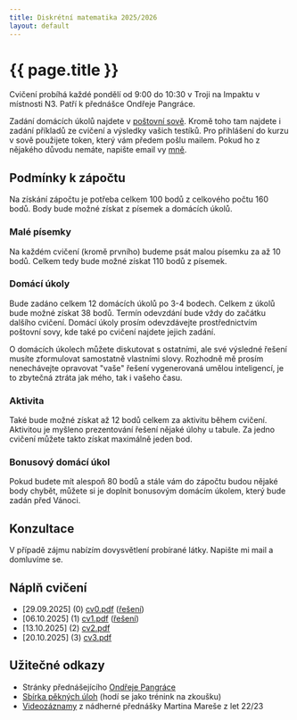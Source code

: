 ```yaml
---
title: Diskrétní matematika 2025/2026
layout: default
---
```


# {{ page.title }}

Cvičení probíhá každé pondělí od 9:00 do 10:30 v Troji na Impaktu v místnosti N3. Patří k přednášce Ondřeje Pangráce.

Zadání domácích úkolů najdete v [poštovní sově](https://owl.mff.cuni.cz/). Kromě toho tam najdete i zadání příkladů ze cvičení a výsledky vašich testíků. Pro přihlášení do kurzu v sově použijete token, který vám předem pošlu mailem. Pokud ho z nějakého důvodu nemáte, napište email vy [mně](/).

## Podmínky k zápočtu

Na získání zápočtu je potřeba celkem 100 bodů z celkového počtu 160 bodů. Body bude možné získat z písemek a domácích úkolů.

### Malé písemky

Na každém cvičení (kromě prvního) budeme psát malou písemku za až 10 bodů. Celkem tedy bude možné získat 110 bodů z písemek.

### Domácí úkoly

Bude zadáno celkem 12 domácích úkolů po 3-4 bodech. Celkem z úkolů bude možné získat 38 bodů. Termín odevzdání bude vždy do začátku dalšího cvičení. Domácí úkoly prosím odevzdávejte prostřednictvím poštovní sovy, kde také po cvičení najdete jejich zadání.

O domácích úkolech můžete diskutovat s ostatními, ale své výsledné řešení musíte zformulovat samostatně vlastními slovy. Rozhodně mě prosím nenechávejte opravovat "vaše" řešení vygenerovaná umělou inteligencí, je to zbytečná ztráta jak mého, tak i vašeho času.


### Aktivita

Také bude možné získat až 12 bodů celkem za aktivitu během cvičení. Aktivitou je myšleno prezentování řešení nějaké úlohy u tabule. Za jedno cvičení můžete takto získat maximálně jeden bod.

### Bonusový domácí úkol

Pokud budete mít alespoň 80 bodů a stále vám do zápočtu budou nějaké body chybět, můžete si je doplnit bonusovým domácím úkolem, který bude zadán před Vánoci.

## Konzultace

V případě zájmu nabízím dovysvětlení probírané látky. Napište mi mail a domluvíme se.

## Náplň cvičení

- [29.09.2025] (0) [cv0.pdf](/teaching/2526/dm/cv0.pdf) ([řešení](/teaching/2526/dm/res0.pdf))
- [06.10.2025] (1) [cv1.pdf](/teaching/2526/dm/cv1.pdf) ([řešení](/teaching/2526/dm/res1.pdf))
- [13.10.2025] (2) [cv2.pdf](/teaching/2526/dm/cv2.pdf)
- [20.10.2025] (3) [cv3.pdf](/teaching/2526/dm/cv3.pdf)
<!-- - [27.10.2025] (4) -->
<!-- - [03.11.2025] (5) -->
<!-- - [10.11.2025] (6) -->
<!-- - [17.11.2025] (Cvičení se nekoná, běžte si zacvičit do přírody.) Šťastný [den studentů](https://cs.wikipedia.org/wiki/Den_boje_za_svobodu_a_demokracii_a_Mezin%C3%A1rodn%C3%AD_den_studentstva)! -->
<!-- - [24.11.2025] (7) -->
<!-- - [01.12.2025] (8) -->
<!-- - [08.12.2025] (9) -->
<!-- - [15.12.2025] (10) -->
<!-- - [05.01.2026] (11) -->

## Užitečné odkazy

- Stránky přednášejícího [Ondřeje Pangráce](https://iuuk.mff.cuni.cz/~pangrac/)
- [Sbírka pěkných úloh](http://matematika.reseneulohy.cz/cs/matematika/kombinatorika) (hodí se jako trénink na zkoušku)
- [Videozáznamy](https://mj.ucw.cz/vyuka/2223/dm/) z nádherné přednášky Martina Mareše z let 22/23